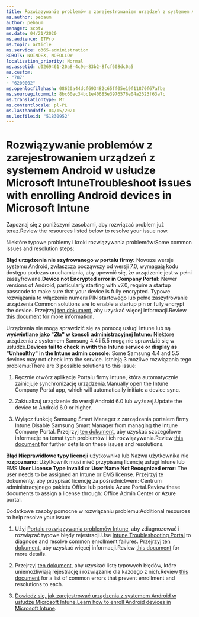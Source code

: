 ```yaml
---
title: Rozwiązywanie problemów z zarejestrowaniem urządzeń z systemem Android w usłudze Microsoft Intune
ms.author: pebaum
author: pebaum
manager: scotv
ms.date: 04/21/2020
ms.audience: ITPro
ms.topic: article
ms.service: o365-administration
ROBOTS: NOINDEX, NOFOLLOW
localization_priority: Normal
ms.assetid: d0269461-20a8-4c9e-83b2-8fcf608dc0a5
ms.custom:
- "787"
- "6200002"
ms.openlocfilehash: 08620a44dcf693482c65ff05e19f11870f67afbe
ms.sourcegitcommit: 8bc60ec34bc1e40685e3976576e04a2623f63a7c
ms.translationtype: MT
ms.contentlocale: pl-PL
ms.lasthandoff: 04/15/2021
ms.locfileid: "51830952"
---
```

# <a name="troubleshoot-issues-with-enrolling-android-devices-in-microsoft-intune"></a><span data-ttu-id="9bced-102">Rozwiązywanie problemów z zarejestrowaniem urządzeń z systemem Android w usłudze Microsoft Intune</span><span class="sxs-lookup"><span data-stu-id="9bced-102">Troubleshoot issues with enrolling Android devices in Microsoft Intune</span></span>

<span data-ttu-id="9bced-103">Zapoznaj się z poniższymi zasobami, aby rozwiązać problem już teraz.</span><span class="sxs-lookup"><span data-stu-id="9bced-103">Review the resources listed below to resolve your issue now.</span></span>
  
<span data-ttu-id="9bced-104">Niektóre typowe problemy i kroki rozwiązywania problemów:</span><span class="sxs-lookup"><span data-stu-id="9bced-104">Some common issues and resolution steps:</span></span>
  
 <span data-ttu-id="9bced-105">**Błąd urządzenia nie szyfrowanego w portalu firmy:** Nowsze wersje systemu Android, zwłaszcza począwszy od wersji 7.0, wymagają kodu dostępu podczas uruchamiania, aby upewnić się, że urządzenie jest w pełni zaszyfrowane.</span><span class="sxs-lookup"><span data-stu-id="9bced-105">**Device not Encrypted error in Company Portal:** Newer versions of Android, particularly starting with v7.0, require a startup passcode to make sure that your device is fully encrypted.</span></span> <span data-ttu-id="9bced-106">Typowe rozwiązania to włączenie numeru PIN startowego lub pełne zaszyfrowanie urządzenia.</span><span class="sxs-lookup"><span data-stu-id="9bced-106">Common solutions are to enable a startup pin or fully encrypt the device.</span></span> <span data-ttu-id="9bced-107">Przejrzyj [ten dokument,](https://docs.microsoft.com/intune-user-help/your-device-appears-encrypted-but-cp-says-otherwise-android) aby uzyskać więcej informacji.</span><span class="sxs-lookup"><span data-stu-id="9bced-107">Review [this document](https://docs.microsoft.com/intune-user-help/your-device-appears-encrypted-but-cp-says-otherwise-android) for more information.</span></span>
  
 <span data-ttu-id="9bced-108">Urządzenia nie mogą sprawdzić się za pomocą usługi Intune lub są **wyświetlane jako "Zła" w konsoli administracyjnej Intune:** Niektóre urządzenia z systemem Samsung 4.4 i 5.5 mogą nie sprawdzić się w usłudze.</span><span class="sxs-lookup"><span data-stu-id="9bced-108">**Devices fail to check in with the Intune service or display as "Unhealthy" in the Intune admin console:** Some Samsung 4.4 and 5.5 devices may not check into the service.</span></span> <span data-ttu-id="9bced-109">Istnieją 3 możliwe rozwiązania tego problemu:</span><span class="sxs-lookup"><span data-stu-id="9bced-109">There are 3 possible solutions to this issue:</span></span>
  
1. <span data-ttu-id="9bced-110">Ręcznie otwórz aplikację Portalu firmy Intune, która automatycznie zainicjuje synchronizację urządzenia.</span><span class="sxs-lookup"><span data-stu-id="9bced-110">Manually open the Intune Company Portal app, which will automatically initiate a device sync.</span></span>

2. <span data-ttu-id="9bced-111">Zaktualizuj urządzenie do wersji Android 6.0 lub wyższej.</span><span class="sxs-lookup"><span data-stu-id="9bced-111">Update the device to Android 6.0 or higher.</span></span>

3. <span data-ttu-id="9bced-112">Wyłącz funkcję Samsung Smart Manager z zarządzania portalem firmy Intune.</span><span class="sxs-lookup"><span data-stu-id="9bced-112">Disable Samsung Smart Manager from managing the Intune Company Portal.</span></span> <span data-ttu-id="9bced-113">Przejrzyj [ten dokument,](https://docs.microsoft.com/troubleshoot/mem/intune/troubleshoot-device-enrollment-in-intune#devices-fail-to-check-in-with-the-intune-service-and-display-as-unhealthy-in-the-intune-admin-console) aby uzyskać szczegółowe informacje na temat tych problemów i ich rozwiązywania.</span><span class="sxs-lookup"><span data-stu-id="9bced-113">Review [this document](https://docs.microsoft.com/troubleshoot/mem/intune/troubleshoot-device-enrollment-in-intune#devices-fail-to-check-in-with-the-intune-service-and-display-as-unhealthy-in-the-intune-admin-console) for further details on these issues and resolutions.</span></span>

 <span data-ttu-id="9bced-114">**Błąd Nieprawidłowe typy licencji** użytkownika lub Nazwa użytkownika nie **rozpoznano:** Użytkownik musi mieć przypisaną licencję usługi Intune lub EMS.</span><span class="sxs-lookup"><span data-stu-id="9bced-114">**User License Type Invalid** or **User Name Not Recognized error:** The user needs to be assigned an Intune or EMS license.</span></span> <span data-ttu-id="9bced-115">Przejrzyj te dokumenty, aby przypisać licencję za pośrednictwem: Centrum administracyjnego pakietu Office lub portalu Azure Portal.</span><span class="sxs-lookup"><span data-stu-id="9bced-115">Review these documents to assign a license through: Office Admin Center or Azure portal.</span></span>
  
<span data-ttu-id="9bced-116">Dodatkowe zasoby pomocne w rozwiązaniu problemu:</span><span class="sxs-lookup"><span data-stu-id="9bced-116">Additional resources to help resolve your issue:</span></span>
  
1. <span data-ttu-id="9bced-117">Użyj [Portalu rozwiązywania problemów Intune,](https://devicemanagement.microsoft.com/#blade/Microsoft_Intune_DeviceSettings/TroubleshootBlade) aby zdiagnozować i rozwiązać typowe błędy rejestracji.</span><span class="sxs-lookup"><span data-stu-id="9bced-117">Use [Intune Troubleshooting Portal](https://devicemanagement.microsoft.com/#blade/Microsoft_Intune_DeviceSettings/TroubleshootBlade) to diagnose and resolve common enrollment failures.</span></span> <span data-ttu-id="9bced-118">Przejrzyj [ten dokument,](https://docs.microsoft.com/intune/help-desk-operators) aby uzyskać więcej informacji.</span><span class="sxs-lookup"><span data-stu-id="9bced-118">Review [this document](https://docs.microsoft.com/intune/help-desk-operators) for more details.</span></span>

2. <span data-ttu-id="9bced-119">Przejrzyj [ten dokument,](https://docs.microsoft.com/troubleshoot/mem/intune/troubleshoot-device-enrollment-in-intune) aby uzyskać listę typowych błędów, które uniemożliwiają rejestrację i rozwiązanie dla każdego z nich.</span><span class="sxs-lookup"><span data-stu-id="9bced-119">Review [this document](https://docs.microsoft.com/troubleshoot/mem/intune/troubleshoot-device-enrollment-in-intune) for a list of common errors that prevent enrollment and resolutions to each.</span></span>

3. <span data-ttu-id="9bced-120">[Dowiedz się, jak zarejestrować urządzenia z systemem Android w usłudze Microsoft Intune.](https://docs.microsoft.com/intune/android-enroll)</span><span class="sxs-lookup"><span data-stu-id="9bced-120">[Learn how to enroll Android devices in Microsoft Intune](https://docs.microsoft.com/intune/android-enroll).</span></span>
